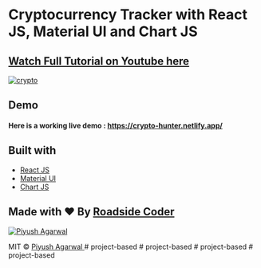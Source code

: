 # Cryptocurrency Tracker with React JS, Material UI and Chart JS

## [Watch Full Tutorial on Youtube here](https://youtu.be/QA6oTpMZp84)

[![crypto](https://user-images.githubusercontent.com/51760520/136682357-5d269bb9-0e36-4f26-a468-fb2963dd9468.png)](https://youtu.be/QA6oTpMZp84)

## Demo
#### Here is a working live demo :  https://crypto-hunter.netlify.app/

## Built with 

- [React JS](https://reactjs.org/)
- [Material UI](https://v4.mui.com/)
- [Chart JS](https://reactchartjs.github.io/react-chartjs-2/#/)

## Made with ♥ By [Roadside Coder](https://www.youtube.com/channel/UCIPZVAwDGa-A4ZJxCBvXRuQ)

[![Piyush Agarwal](https://avatars1.githubusercontent.com/u/51760520?v=3&s=144)](https://github.com/piyush-eon)

MIT © [Piyush Agarwal ](https://github.com/piyush-eon)
#   p r o j e c t - b a s e d  
 #   p r o j e c t - b a s e d  
 #   p r o j e c t - b a s e d  
 #   p r o j e c t - b a s e d  
 